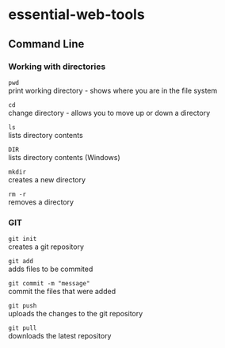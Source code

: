 # essential-web-tools


## Command Line
### Working with directories
`pwd`  
print working directory - shows where you are in the file system

`cd`  
change directory - allows you to move up or down a directory

`ls`  
lists directory contents

`DIR`  
lists directory contents (Windows)

`mkdir`  
creates a new directory

`rm -r `  
removes a directory

### GIT
`git init`  
creates a git repository

`git add`  
adds files to be commited

`git commit -m "message"`  
commit the files that were added

`git push`  
uploads the changes to the git repository

`git pull`  
downloads the latest repository
